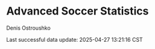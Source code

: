 # Advanced Soccer Statistics
Denis Ostroushko

<!-- gfm -->

Last successful data update: 2025-04-27 13:21:16 CST
